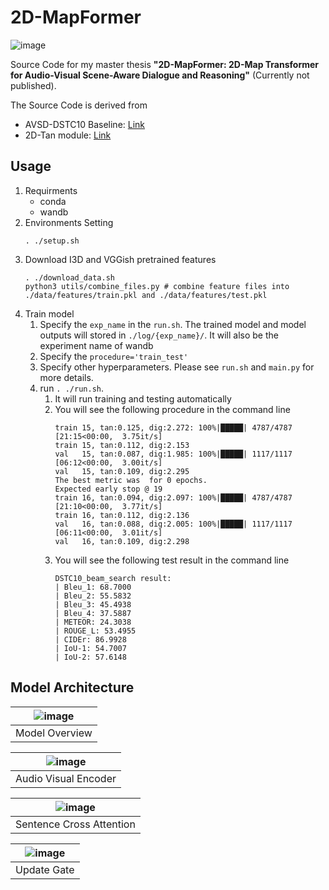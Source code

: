 # 2D-MapFormer
![image](https://github.com/AxotZero/avsd/assets/41388159/39959d8c-e6f6-4a4b-8fb5-6b5ec3ed9c53)


Source Code for my master thesis **"2D-MapFormer: 2D-Map Transformer for Audio-Visual Scene-Aware Dialogue and Reasoning"** (Currently not published).

The Source Code is derived from 
* AVSD-DSTC10 Baseline: [Link](https://github.com/ankitshah009/AVSD-DSTC10_baseline)
* 2D-Tan module: [Link](https://github.com/chenjoya/2dtan)

## Usage
1. Requirments
    - conda
    - wandb
2. Environments Setting
    ```=shell
    . ./setup.sh
    ```
3. Download I3D and VGGish pretrained features
    ```=shell
    . ./download_data.sh
    python3 utils/combine_files.py # combine feature files into ./data/features/train.pkl and ./data/features/test.pkl
    ```
4. Train model
    1. Specify the `exp_name` in the `run.sh`. The trained model and model outputs will stored in `./log/{exp_name}/`. It will also be the experiment name of wandb
    2. Specify the `procedure='train_test'`
    3. Specify other hyperparameters. Please see `run.sh` and `main.py` for more details.
    4. run `. ./run.sh`.
        1. It will run training and testing automatically
        2. You will see the following procedure in the command line
            ```=shell
            train 15, tan:0.125, dig:2.272: 100%|█████| 4787/4787 [21:15<00:00,  3.75it/s]
            train 15, tan:0.112, dig:2.153
            val   15, tan:0.087, dig:1.985: 100%|█████| 1117/1117 [06:12<00:00,  3.00it/s]
            val   15, tan:0.109, dig:2.295
            The best metric was  for 0 epochs.
            Expected early stop @ 19
            train 16, tan:0.094, dig:2.097: 100%|█████| 4787/4787 [21:10<00:00,  3.77it/s]
            train 16, tan:0.112, dig:2.136
            val   16, tan:0.088, dig:2.005: 100%|█████| 1117/1117 [06:11<00:00,  3.01it/s]
            val   16, tan:0.109, dig:2.298
            ```
        3. You will see the following test result in the command line
            ```=shell
            DSTC10_beam_search result:
            | Bleu_1: 68.7000
            | Bleu_2: 55.5832
            | Bleu_3: 45.4938
            | Bleu_4: 37.5887
            | METEOR: 24.3038
            | ROUGE_L: 53.4955
            | CIDEr: 86.9928
            | IoU-1: 54.7007
            | IoU-2: 57.6148
            ```

## Model Architecture

| ![image](https://github.com/AxotZero/avsd/assets/41388159/39959d8c-e6f6-4a4b-8fb5-6b5ec3ed9c53) | 
|:--:| 
| Model Overview|

|![image](https://github.com/AxotZero/avsd/assets/41388159/5198839e-f96d-4d56-9fae-555c297b5eba)| 
|:--:| 
| Audio Visual Encoder|

| ![image](https://github.com/AxotZero/avsd/assets/41388159/efd7e99b-5d75-46fd-b2dc-a1d6a89d2a9e)| 
|:--:| 
| Sentence Cross Attention|


| ![image](https://github.com/AxotZero/avsd/assets/41388159/0ddbc65e-690a-488f-9e4e-f73a6f072eca)| 
|:--:| 
| Update Gate|

